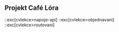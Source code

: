 ## Projekt Café Lóra

::exc[cvlekce>napoje-api]
::exc[cvlekce>objednavani]
::exc[cvlekce>routovani]
